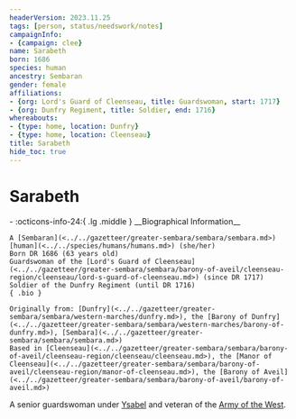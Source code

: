 ```yaml
---
headerVersion: 2023.11.25
tags: [person, status/needswork/notes]
campaignInfo:
- {campaign: clee}
name: Sarabeth
born: 1686
species: human
ancestry: Sembaran
gender: female
affiliations:
- {org: Lord's Guard of Cleenseau, title: Guardswoman, start: 1717}
- {org: Dunfry Regiment, title: Soldier, end: 1716}
whereabouts:
- {type: home, location: Dunfry}
- {type: home, location: Cleenseau}
title: Sarabeth
hide_toc: true
---
```

# Sarabeth
<div class="grid cards ext-narrow-margin ext-one-column" markdown>
- :octicons-info-24:{ .lg .middle } __Biographical Information__

    A [Sembaran](<../../gazetteer/greater-sembara/sembara/sembara.md>) [human](<../../species/humans/humans.md>) (she/her)  
    Born DR 1686 (63 years old)  
    Guardswoman of the [Lord's Guard of Cleenseau](<../../gazetteer/greater-sembara/sembara/barony-of-aveil/cleenseau-region/cleenseau/lord-s-guard-of-cleenseau.md>) (since DR 1717)  
    Soldier of the Dunfry Regiment (until DR 1716)  
    { .bio }

    Originally from: [Dunfry](<../../gazetteer/greater-sembara/sembara/western-marches/dunfry.md>), the [Barony of Dunfry](<../../gazetteer/greater-sembara/sembara/western-marches/barony-of-dunfry.md>), [Sembara](<../../gazetteer/greater-sembara/sembara/sembara.md>)
    Based in [Cleenseau](<../../gazetteer/greater-sembara/sembara/barony-of-aveil/cleenseau-region/cleenseau/cleenseau.md>), the [Manor of Cleenseau](<../../gazetteer/greater-sembara/sembara/barony-of-aveil/cleenseau-region/manor-of-cleenseau.md>), the [Barony of Aveil](<../../gazetteer/greater-sembara/sembara/barony-of-aveil/barony-of-aveil.md>)
</div>


A senior guardswoman under [Ysabel](<./ysabel.md>) and veteran of the [Army of the West](<../../groups/sembaran-army/army-of-the-west.md>).